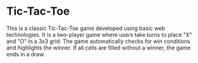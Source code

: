 # Tic-Tac-Toe
This is a classic Tic-Tac-Toe game developed using basic web technologies. It is a two-player game where users take turns to place "X" and "O" in a 3x3 grid. The game automatically checks for win conditions and highlights the winner. If all cells are filled without a winner, the game ends in a draw.
